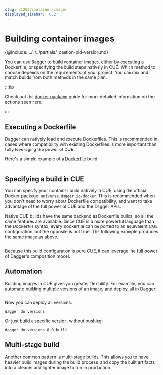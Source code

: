 ```yaml
---
slug: /1205/container-images
displayed_sidebar: '0.2'
---
```


# Building container images

{@include: ../../../partials/_caution-old-version.md}

You can use Dagger to build container images, either by executing a Dockerfile, or specifying the build steps natively in CUE. Which method to choose depends on the requirements of your project. You can mix and match builds from both methods in the same plan.

:::tip

Check out the [docker package](./1244-docker.md) guide for more detailed information on the actions seen here.

:::

## Executing a Dockerfile

Dagger can natively load and execute Dockerfiles. This is recommended in cases where compatibility with existing Dockerfiles is more important than fully leveraging the power of CUE.

Here's a simple example of a [Dockerfile](https://docs.docker.com/develop/develop-images/dockerfile_best-practices/) build:

```cue file=../../tests/guides/container-images/simple/with-dockerfile.cue

```

## Specifying a build in CUE

You can specify your container build natively in CUE, using the official Docker package: `universe.dagger.io/docker`. This is recommended when you don't need to worry about Dockerfile compatibility, and want to take advantage of the full power of CUE and the Dagger APIs.

Native CUE builds have the same backend as Dockerfile builds, so all the same features are available. Since CUE is a more powerful language than the Dockerfile syntax, every Dockerfile can be ported to an equivalent CUE configuration, but the opposite is not true. The following example produces the same image as above.

```cue file=../../tests/guides/container-images/simple/build.cue

```

Because this build configuration is pure CUE, it can leverage the full power of Dagger's composition model.

## Automation

Building images in CUE gives you greater flexibility. For example, you can automate building multiple versions of an image, and deploy, all in Dagger:

```cue file=../../tests/guides/container-images/template/dagger.cue

```

Now you can deploy all versions:

```shell
dagger do versions
```

Or just build a specific version, without pushing:

```shell
dagger do versions 8.0 build
```

## Multi-stage build

Another common pattern is [multi-stage builds](https://docs.docker.com/develop/develop-images/multistage-build/#use-multi-stage-builds). This allows you to have heavier build images during the build process, and copy the built artifacts into a cleaner and lighter image to run in production.

```cue file=../../tests/guides/container-images/multi-stage/dagger.cue

```
